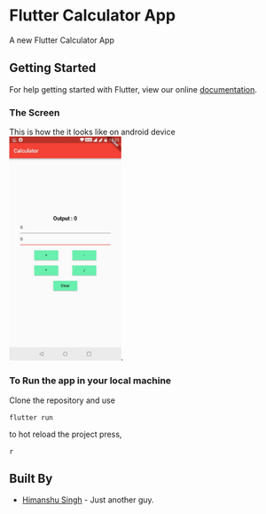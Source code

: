 # Flutter Calculator App

A new Flutter Calculator App

## Getting Started

For help getting started with Flutter, view our online
[documentation](https://flutter.io/).

### The Screen

This is how the it looks like on android device
<br/>
<img src="https://github.com/hi-manshu/Flutter-Calculator/blob/master/calc.jpg" width="40%">.

### To Run the app in your local machine

Clone the repository and use
```
flutter run
```
to hot reload the project press,
```
r
```
## Built By

* [Himanshu Singh](http://www.github.com/hi-manshu) - Just another guy.
